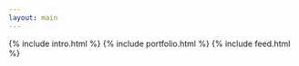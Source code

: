 ```yaml
---
layout: main
---
```


<main class="home" id="post" role="main" itemprop="mainContentOfPage" itemscope="itemscope" itemtype="http://schema.org/Blog">
    {% include intro.html %}
    {% include portfolio.html %}
    {% include feed.html %}
</main>
